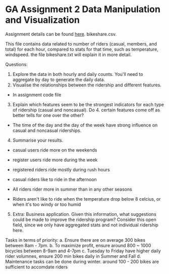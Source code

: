 # GA Assignment 2 Data Manipulation and Visualization 

Assignment details can be found [here](https://github.com/podopie/DAT18NYC/blob/master/assignments/02-data_manipulation_and_visualization.md).
bikeshare.csv. 

This file contains data related to number of riders (casual, members, and total) for each hour, compared to stats for that time, such as temperature, windspeed. the file bikeshare.txt will explain it in more detail.

Questions:
1. Explore the data in both hourly and daily counts. You'll need to aggregate by day to generate the daily data.
2. Visualise the relationships between the ridership and different features.
- In assignment code file

3. Explain which features seem to be the strongest indicators for each type of ridership (casual and noncasual). Do 4. certain features come off as better tells for one over the other?
- The time of the day and the day of the week have strong influence on casual and noncasual riderships. 


4. Summarise your results.
- casual users ride more on the weekends
- register users ride more during the week

- registered riders ride mostly during rush hours
- casual riders like to ride in the afternoon

- All riders rider more in summer than in any other seasons
- Riders aren't like to ride when the temperature drop below 8 celcius, or when it's too windy or too humid

5. Extra: Business application. Given this information, what suggestions could be made to improve the ridership program? Consider this open field, since we only have aggregated stats and not individual ridership here.

Tasks in terms of priority:
a. Ensure there are on average 300 bikes between 8am - 7pm.
b. To maximize profit, ensure around 800 ~ 1000 bicycles between 8-9am and 4-7pm 
c. Tuesday to Friday have higher daily rider volumnes, ensure 200 min bikes daily in Summer and Fall
d. Maintenance tasks can be done during winter. around 100 - 200 bikes are sufficient to accomdate riders
